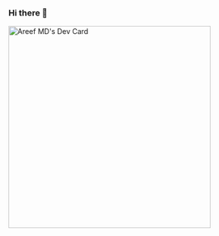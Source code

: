 ### Hi there 👋

<!--
**mdareef/mdareef** is a ✨ _special_ ✨ repository because its `README.md` (this file) appears on your GitHub profile.

Here are some ideas to get you started:

- 🔭 I’m currently working on ...
- 🌱 I’m currently learning ...
- 👯 I’m looking to collaborate on ...
- 🤔 I’m looking for help with ...
- 💬 Ask me about ...
- 📫 How to reach me: ...
- 😄 Pronouns: ...
- ⚡ Fun fact: ...
-->

<a href="https://app.daily.dev/areef436"><img src="https://api.daily.dev/devcards/e4287e2c12a9485aae52331130d53108.png?r=0hu" width="400" alt="Areef MD's Dev Card"/></a>
